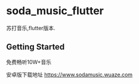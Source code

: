 # soda_music_flutter

苏打音乐,flutter版本.

## Getting Started

免费畅听10W+音乐

安卓版下载地址 https://www.sodamusic.wuaze.com


